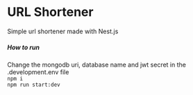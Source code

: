 # URL Shortener
Simple url shortener made with Nest.js

##### How to run
Change the mongodb uri, database name and jwt secret in the .development.env file  <br>
`npm i` <br>
`npm run start:dev` 